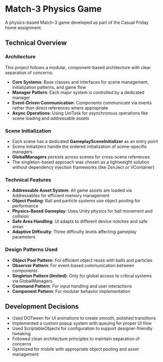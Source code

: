 # Match-3 Physics Game

A physics-based Match-3 game developed as part of the Casual Friday home assignment.

## Technical Overview

### Architecture

This project follows a modular, component-based architecture with clear separation of concerns:

- **Core Systems**: Base classes and interfaces for scene management, initialization patterns, and game flow
- **Manager Pattern**: Each major system is controlled by a dedicated manager
- **Event-Driven Communication**: Components communicate via events rather than direct references where appropriate
- **Async Operations**: Using UniTask for asynchronous operations like scene loading and addressable assets

### Scene Initialization

- Each scene has a dedicated **GameplaySceneInitializer** as an entry point
- Scene initializers handle the ordered initialization of scene-specific managers
- **GlobalManagers** persists across scenes for cross-scene references
- The singleton-based approach was chosen as a lightweight solution without dependency injection frameworks (like ZenJect or VContainer)

### Technical Features

- **Addressable Asset System**: All game assets are loaded via Addressables for efficient memory management
- **Object Pooling**: Ball and particle systems use object pooling for performance
- **Physics-Based Gameplay**: Uses Unity physics for ball movement and collision
- **Safe Area Handling**: UI adapts to different device notches and safe areas
- **Adaptive Difficulty**: Three difficulty levels affecting gameplay parameters

### Design Patterns Used

- **Object Pool Pattern**: For efficient object reuse with balls and particles
- **Observer Pattern**: For event-based communication between components
- **Singleton Pattern (limited)**: Only for global access to critical systems via GlobalManagers
- **Command Pattern**: For input handling and user interactions
- **Component Pattern**: For modular behavior implementation


## Development Decisions

- Used DOTween for UI animations to create smooth, polished transitions
- Implemented a custom popup system with queuing for proper UI flow
- Used ScriptableObjects for configuration to support designer-friendly tweaking
- Followed clean architecture principles to maintain separation of concerns
- Optimized for mobile with appropriate object pooling and asset management
